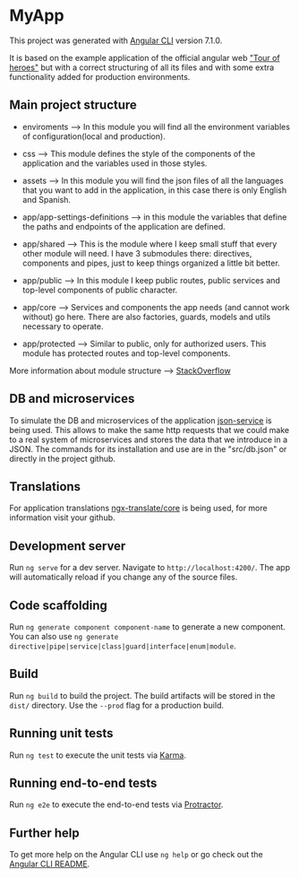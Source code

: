# MyApp

This project was generated with [Angular CLI](https://github.com/angular/angular-cli) version 7.1.0.

It is based on the example application of the official angular web ["Tour of heroes"](https://angular.io/tutorial) but with a correct structuring of all its files and with some extra functionality added for production environments.

## Main project structure

- enviroments --> In this module you will find all the environment variables of configuration(local and production).

- css --> This module defines the style of the components of the application and the variables used in those styles.

- assets --> In this module you will find the json files of all the languages that you want to add in the application, in this case there is only English and Spanish.

- app/app-settings-definitions --> in this module the variables that define the paths and endpoints of the application are defined.

- app/shared --> This is the module where I keep small stuff that every other module will need. I have 3 submodules there: directives, components and pipes, just to keep things organized a little bit better.

- app/public --> In this module I keep public routes, public services and top-level components of public character.

- app/core --> Services and components the app needs (and cannot work without) go here. There are also factories, guards, models and utils necessary to operate.

- app/protected --> Similar to public, only for authorized users. This module has protected routes and top-level components.

More information about module structure --> [StackOverflow](https://stackoverflow.com/questions/42779871/angular-core-feature-shared-modules-what-goes-where)

## DB and microservices

To simulate the DB and microservices of the application [json-service](https://github.com/typicode/json-server) is being used. This allows to make the same http requests that we could make to a real system of microservices and stores the data that we introduce in a JSON. The commands for its installation and use are in the "src/db.json" or directly in the project github.


## Translations

For application translations [ngx-translate/core](https://github.com/ngx-translate/core#installation) is being used, for more information visit your github.

## Development server

Run `ng serve` for a dev server. Navigate to `http://localhost:4200/`. The app will automatically reload if you change any of the source files.

## Code scaffolding

Run `ng generate component component-name` to generate a new component. You can also use `ng generate directive|pipe|service|class|guard|interface|enum|module`.

## Build

Run `ng build` to build the project. The build artifacts will be stored in the `dist/` directory. Use the `--prod` flag for a production build.

## Running unit tests

Run `ng test` to execute the unit tests via [Karma](https://karma-runner.github.io).

## Running end-to-end tests

Run `ng e2e` to execute the end-to-end tests via [Protractor](http://www.protractortest.org/).

## Further help

To get more help on the Angular CLI use `ng help` or go check out the [Angular CLI README](https://github.com/angular/angular-cli/blob/master/README.md).
